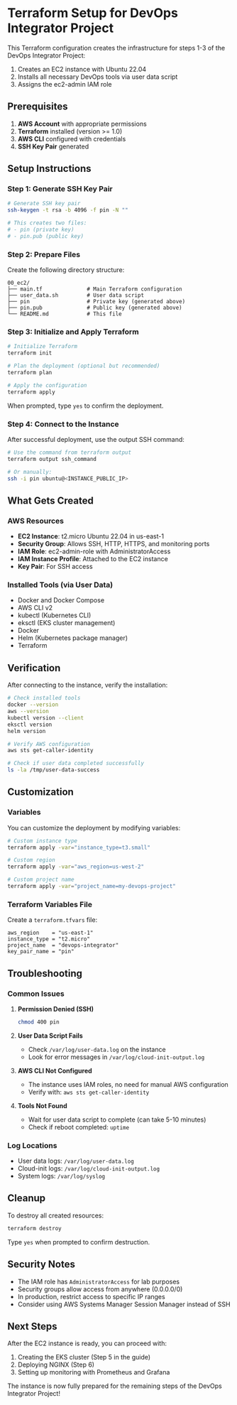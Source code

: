 # Terraform Setup for DevOps Integrator Project

This Terraform configuration creates the infrastructure for steps 1-3 of the DevOps Integrator Project:
1. Creates an EC2 instance with Ubuntu 22.04
2. Installs all necessary DevOps tools via user data script
3. Assigns the ec2-admin IAM role

## Prerequisites

1. **AWS Account** with appropriate permissions
2. **Terraform** installed (version >= 1.0)
3. **AWS CLI** configured with credentials
4. **SSH Key Pair** generated

## Setup Instructions

### Step 1: Generate SSH Key Pair

```bash
# Generate SSH key pair
ssh-keygen -t rsa -b 4096 -f pin -N ""

# This creates two files:
# - pin (private key)
# - pin.pub (public key)
```

### Step 2: Prepare Files

Create the following directory structure:
```
00_ec2/
├── main.tf              # Main Terraform configuration
├── user_data.sh         # User data script
├── pin                  # Private key (generated above)
├── pin.pub              # Public key (generated above)
└── README.md            # This file
```

### Step 3: Initialize and Apply Terraform

```bash
# Initialize Terraform
terraform init

# Plan the deployment (optional but recommended)
terraform plan

# Apply the configuration
terraform apply
```

When prompted, type `yes` to confirm the deployment.

### Step 4: Connect to the Instance

After successful deployment, use the output SSH command:

```bash
# Use the command from terraform output
terraform output ssh_command

# Or manually:
ssh -i pin ubuntu@<INSTANCE_PUBLIC_IP>
```

## What Gets Created

### AWS Resources
- **EC2 Instance**: t2.micro Ubuntu 22.04 in us-east-1
- **Security Group**: Allows SSH, HTTP, HTTPS, and monitoring ports
- **IAM Role**: ec2-admin-role with AdministratorAccess
- **IAM Instance Profile**: Attached to the EC2 instance
- **Key Pair**: For SSH access

### Installed Tools (via User Data)
- Docker and Docker Compose
- AWS CLI v2
- kubectl (Kubernetes CLI)
- eksctl (EKS cluster management)
- Docker
- Helm (Kubernetes package manager)
- Terraform

## Verification

After connecting to the instance, verify the installation:

```bash
# Check installed tools
docker --version
aws --version
kubectl version --client
eksctl version
helm version

# Verify AWS configuration
aws sts get-caller-identity

# Check if user data completed successfully
ls -la /tmp/user-data-success
```

## Customization

### Variables
You can customize the deployment by modifying variables:

```bash
# Custom instance type
terraform apply -var="instance_type=t3.small"

# Custom region
terraform apply -var="aws_region=us-west-2"

# Custom project name
terraform apply -var="project_name=my-devops-project"
```

### Terraform Variables File
Create a `terraform.tfvars` file:

```hcl
aws_region    = "us-east-1"
instance_type = "t2.micro"
project_name  = "devops-integrator"
key_pair_name = "pin"
```

## Troubleshooting

### Common Issues

1. **Permission Denied (SSH)**
   ```bash
   chmod 400 pin
   ```

2. **User Data Script Fails**
   - Check `/var/log/user-data.log` on the instance
   - Look for error messages in `/var/log/cloud-init-output.log`

3. **AWS CLI Not Configured**
   - The instance uses IAM roles, no need for manual AWS configuration
   - Verify with: `aws sts get-caller-identity`

4. **Tools Not Found**
   - Wait for user data script to complete (can take 5-10 minutes)
   - Check if reboot completed: `uptime`

### Log Locations
- User data logs: `/var/log/user-data.log`
- Cloud-init logs: `/var/log/cloud-init-output.log`
- System logs: `/var/log/syslog`

## Cleanup

To destroy all created resources:

```bash
terraform destroy
```

Type `yes` when prompted to confirm destruction.

## Security Notes

- The IAM role has `AdministratorAccess` for lab purposes
- Security groups allow access from anywhere (0.0.0.0/0)
- In production, restrict access to specific IP ranges
- Consider using AWS Systems Manager Session Manager instead of SSH

## Next Steps

After the EC2 instance is ready, you can proceed with:
1. Creating the EKS cluster (Step 5 in the guide)
2. Deploying NGINX (Step 6)
3. Setting up monitoring with Prometheus and Grafana

The instance is now fully prepared for the remaining steps of the DevOps Integrator Project!